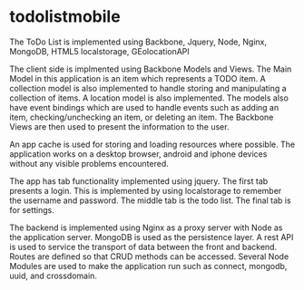 todolistmobile
==============

The ToDo List is implemented using Backbone, Jquery, Node, Nginx, MongoDB, HTML5 localstorage, GEolocationAPI

The client side is implmented using Backbone Models and Views. The Main Model in this application is an item which represents a TODO item. A collection model is also implemented to handle storing and manipulating a collection of items. A location model is also implemented. The models also have event bindings which are used to handle events such as adding an item, checking/unchecking an item, or deleting an item. The Backbone Views are then used to present the information to the user.

An app cache is used for storing and loading resources where possible.
The application works on a desktop browser, android and iphone devices without any visible problems encountered.

The app has tab functionality implemented using jquery. The first tab presents a login. This is implemented by using localstorage to remember the username and password. The middle tab is the todo list. The final tab is for settings.

The backend is implemented using Nginx as a proxy server with Node as the application server. MongoDB is used as the persistence layer. A rest API is used to service the transport of data between the front and backend. Routes are defined so that CRUD methods can be accessed. Several Node Modules are used to make the application run such as connect, mongodb, uuid, and crossdomain.


